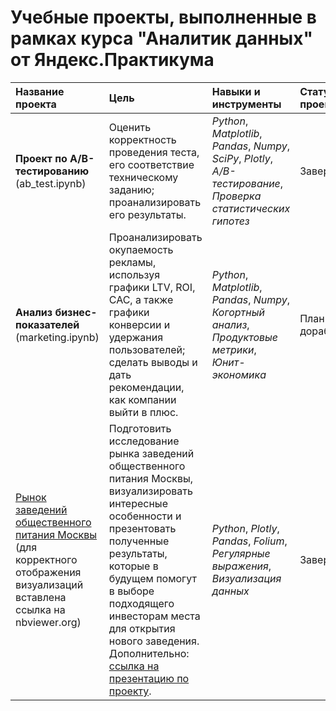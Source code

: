 # Учебные проекты, выполненные в рамках курса "Аналитик данных" от Яндекс.Практикума


| Название проекта | Цель| Навыки и инструменты | Статус проекта |
| :---------------------- | :---------------------- | :---------------------- | :---------------------- |
| **Проект по А/B-тестированию** (ab_test.ipynb) | Оценить корректность проведения теста, его соответствие техническому заданию; проанализировать его результаты.| *Python*, *Matplotlib*, *Pandas*, *Numpy*, *SciPy*, *Plotly*, *A/B-тестирование*, *Проверка статистических гипотез* | Завершён |
| **Анализ бизнес-показателей** (marketing.ipynb) | Проанализировать окупаемость рекламы, используя графики LTV, ROI, CAC, а также графики конверсии и удержания пользователей; сделать выводы и дать рекомендации, как компании выйти в плюс.| *Python*, *Matplotlib*, *Pandas*, *Numpy*, *Когортный анализ*, *Продуктовые метрики*, *Юнит-экономика* | Планируются доработки |
| [Рынок заведений общественного питания Москвы](https://nbviewer.org/github/kkatet/projects/blob/ba87832b657323dd67e07e6c75b63cec9edac04c/praktikum/visualizations.ipynb) (для корректного отображения визуализаций вставлена ссылка на nbviewer.org)| Подготовить исследование рынка заведений общественного питания Москвы, визуализировать интересные особенности и презентовать полученные результаты, которые в будущем помогут в выборе подходящего инвесторам места для открытия нового заведения. Дополнительно: [ссылка на презентацию по проекту](https://disk.yandex.ru/i/A-21BtHCrELr9g).| *Python*, *Plotly*, *Pandas*, *Folium*, *Регулярные выражения*, *Визуализация данных* | Завершён |

